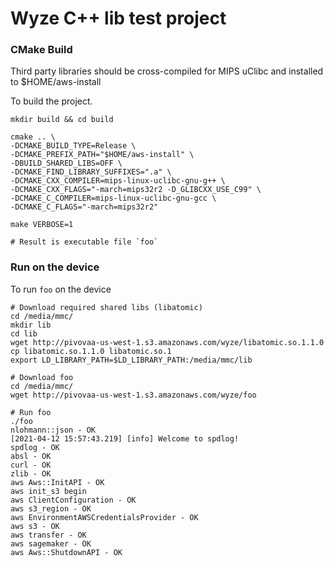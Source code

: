# Wyze C++ lib test project

### CMake Build
Third party libraries should be cross-compiled for MIPS uClibc and installed to $HOME/aws-install

To build the project.
```
mkdir build && cd build

cmake .. \
-DCMAKE_BUILD_TYPE=Release \
-DCMAKE_PREFIX_PATH="$HOME/aws-install" \
-DBUILD_SHARED_LIBS=OFF \
-DCMAKE_FIND_LIBRARY_SUFFIXES=".a" \
-DCMAKE_CXX_COMPILER=mips-linux-uclibc-gnu-g++ \
-DCMAKE_CXX_FLAGS="-march=mips32r2 -D_GLIBCXX_USE_C99" \
-DCMAKE_C_COMPILER=mips-linux-uclibc-gnu-gcc \
-DCMAKE_C_FLAGS="-march=mips32r2"

make VERBOSE=1

# Result is executable file `foo`
```

### Run on the device
To run `foo` on the device
```
# Download required shared libs (libatomic)
cd /media/mmc/
mkdir lib
cd lib
wget http://pivovaa-us-west-1.s3.amazonaws.com/wyze/libatomic.so.1.1.0
cp libatomic.so.1.1.0 libatomic.so.1
export LD_LIBRARY_PATH=$LD_LIBRARY_PATH:/media/mmc/lib

# Download foo
cd /media/mmc/
wget http://pivovaa-us-west-1.s3.amazonaws.com/wyze/foo

# Run foo
./foo
nlohmann::json - OK
[2021-04-12 15:57:43.219] [info] Welcome to spdlog!
spdlog - OK
absl - OK
curl - OK
zlib - OK
aws Aws::InitAPI - OK
aws init_s3 begin
aws ClientConfiguration - OK
aws s3_region - OK
aws EnvironmentAWSCredentialsProvider - OK
aws s3 - OK
aws transfer - OK
aws sagemaker - OK
aws Aws::ShutdownAPI - OK
```
